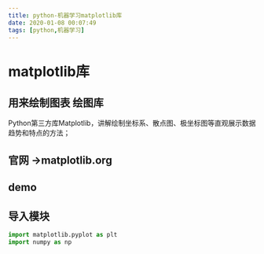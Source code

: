 ```yaml
---
title: python-机器学习matplotlib库
date: 2020-01-08 00:07:49
tags: [python,机器学习]
---
```


# matplotlib库

## 用来绘制图表 绘图库

Python第三方库Matplotlib，讲解绘制坐标系、散点图、极坐标图等直观展示数据趋势和特点的方法；

<!--more-->

## 官网 ->matplotlib.org



## demo

## 导入模块

```python
import matplotlib.pyplot as plt
import numpy as np
```

